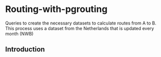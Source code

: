 # Routing-with-pgrouting
Queries to create the necessary datasets to calculate routes from A to B.  This process uses a dataset from the Netherlands that is updated every month (NWB)

## Introduction

